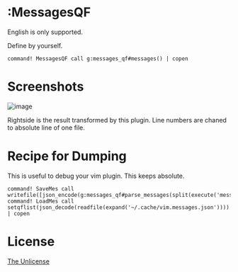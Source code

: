 # :MessagesQF

English is only supported.

Define by yourself.

```vim
command! MessagesQF call g:messages_qf#messages() | copen
```

# Screenshots

![image](https://user-images.githubusercontent.com/29811106/74102721-86a84980-4b89-11ea-996e-1d84a79c47b8.png)

Rightside is the result transformed by this plugin. Line numbers are chaned to absolute line of one file.


# Recipe for Dumping

This is useful to debug your vim plugin. This keeps absolute.

```vim
command! SaveMes call writefile([json_encode(g:messages_qf#parse_messages(split(execute('messages','silent!'),"\n")))],expand('~/.cache/vim.messages.json'))
command! LoadMes call setqflist(json_decode(readfile(expand('~/.cache/vim.messages.json')))) | copen
```

# License

[The Unlicense](https://unlicense.org)


